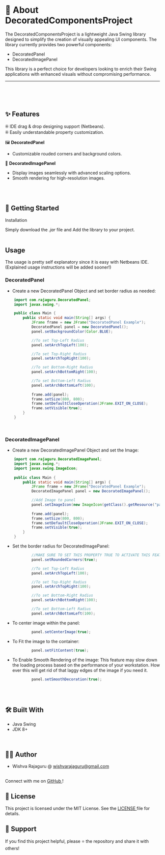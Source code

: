 # 🎨 About DecoratedComponentsProject
    
The DecoratedComponentsProject is a lightweight Java Swing library designed to simplify the creation of visually appealing UI components. The library currently provides two powerful components:

- DecoratedPanel
- DecoratedImagePanel

This library is a perfect choice for developers looking to enrich their Swing applications with enhanced visuals without compromising performance.

<hr/>
<br/>
<br/>
<br/>

## ✨ Features

⁜ IDE drag & drop designing support (Netbeans).
<br/>
⁜ Easily understandable property customization.

🖼️ <b> DecoratedPanel </b>

- Customizable rouded corners and background colors.

🌄 <b> DecoratedImagePanel </b>

- Display images seamlessly with advanced scaling options.
- Smooth rendering for high-resolution images.
<br/>
<br/>

## 🚀 Getting Started

Installation

Simply download the  <i>.jar</i> file and Add the library to your project.
<br/>
<br/>

## Usage

The usage is pretty self explanatory since it is easy with Netbeans IDE. (Explained usage instructions will be added sooner!)
<br/>

### DecoratedPanel

- Create a new DecoratedPanel Object and set border radius as needed:

```java
    import com.rajaguru.DecoratedPanel;
    import javax.swing.*;

    public class Main {
        public static void main(String[] args) {
            JFrame frame = new JFrame("DecoratedPanel Example");
            DecoratedPanel panel = new DecoratedPanel();
            panel.setBackgroundColor(Color.BLUE);

            //To set Top-Left Radius
            panel.setArchTopLeft(100);

            //To set Top-Right Radius
            panel.setArchTopRight(100);

            //To set Bottom-Right Radius
            panel.setArchBottomRight(100);

            //To set Bottom-Left Radius
            panel.setArchBottomLeft(100);
    
            frame.add(panel);
            frame.setSize(800, 800);
            frame.setDefaultCloseOperation(JFrame.EXIT_ON_CLOSE);
            frame.setVisible(true);
        }
    }
```

<br/>

### DecoratedImagePanel

- Create a new DecoratedImagePanel Object and set the Image:

```java
    import com.rajaguru.DecoratedImagePanel;
    import javax.swing.*;
    import javax.swing.ImageIcon;
    
    public class Main {
        public static void main(String[] args) {
            JFrame frame = new JFrame("DecoratedPanel Example");
            DecoratedImagePanel panel = new DecoratedImagePanel();

            //Add Image to panel
            panel.setImageIcon(new ImageIcon(getClass().getResource("path")));
    
            frame.add(panel);
            frame.setSize(800, 800);
            frame.setDefaultCloseOperation(JFrame.EXIT_ON_CLOSE);
            frame.setVisible(true);
        }
    }
```

- Set the border radius for DecoratedImagePanel:

```java
            //MAKE SURE TO SET THIS PROPERTY TRUE TO ACTIVATE THIS FEATURE
            panel.setRoundedCorners(true);

            //To set Top-Left Radius
            panel.setArchTopLeft(100);

            //To set Top-Right Radius
            panel.setArchTopRight(100);

            //To set Bottom-Right Radius
            panel.setArchBottomRight(100);

            //To set Bottom-Left Radius
            panel.setArchBottomLeft(100);
```

- To center image within the panel:

```java
            panel.setCenterImage(true);
```

- To Fit the image to the container:

```java
            panel.setFitContent(true);
```

- To Enable Smooth Rendering of the image:
This feature may slow down the loading process based on the performance of your workstation. How ever this will get rid of that laggy edges of the image if you need it.

```java
            panel.setSmoothDecoration(true);
```
<br/>
<br/>

## 🛠️ Built With

- Java Swing
- JDK 8+
<br/>

## 🧑‍💻 Author

- Wishva Rajaguru @ wishvarajaguru@gmail.com
<br/>
Connect with me on <a href=""> GitHub </a>!
<br/>

## 📜 License

This project is licensed under the MIT License. See the <a href='LICENSE'>LICENSE </a> file for details.
<br/>

## 🙌 Support

If you find this project helpful, please ⭐ the repository and share it with others!
